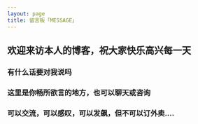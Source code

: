 ```yaml
---
layout: page
title: 留言板「MESSAGE」 
---
```


## 欢迎来访本人的博客，祝大家快乐高兴每一天
<a  target="_blank"> </a>

### 有什么话要对我说吗
### 这里是你畅所欲言的地方，也可以聊天或咨询
### 可以交流，可以感叹，可以发飙，但不可以订外卖....

<a  target="_blank"> </a> 
<a  target="_blank"> </a>   





<html lang="en">
<head>
    <meta charset="UTF-8">
    <title>Valine - A simple comment system based on Leancloud.</title>
    <!--Leancloud 操作库:-->
    <script src="//cdn1.lncld.net/static/js/3.0.4/av-min.js"></script>
    <!--Valine 的核心代码库:-->
    <script src="/Valine-1.1.4/dist/Valine.min.js"></script>
</head>
<body>
    <div class="comment"></div>
    <script>
       new Valine({
       // AV 对象来自上面引入av-min.js(老司机们不要开车➳♡゛扎心了老铁)
       av: AV, 
       el: '.comment', // 
       app_id: 'Td3VfcogN9e26MtWIDLfxid9-gzGzoHsz', // 这里填写上面得到的APP ID
       app_key: 'QGjVNsT5gzc2WUgLIAJrr8nW', // 这里填写上面得到的APP KEY
       placeholder: 'ヾﾉ≧∀≦)哈哈，来啊，快活啊!' // [v1.0.7 new]留言框占位提示文字
       });
</script>
</body>
</html>







